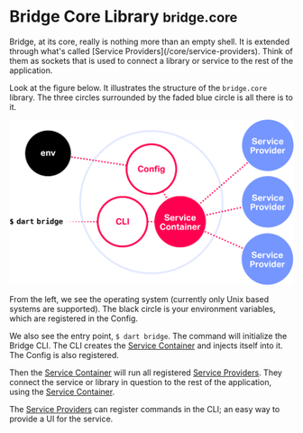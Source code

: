 # Bridge Core Library <small>bridge.core</small>
<p class='lead'>
Bridge, at its core, really is nothing more than an empty shell. It is extended through what's called 
[Service Providers](/core/service-providers). Think of them as sockets that is used to connect a library or service to
the rest of the application.
</p>

Look at the figure below. It illustrates the structure of the `bridge.core` library. The three circles surrounded by the
faded blue circle is all there is to it.

![Bridge Services](/images/services-figure.svg)

From the left, we see the operating system (currently only Unix based systems are supported). The black circle is your
environment variables, which are registered in the Config.

We also see the entry point, `$ dart bridge`. The command will initialize the Bridge CLI. The CLI creates the
[Service Container](/core/service-container) and injects itself into it. The Config is also registered.

Then the [Service Container](/core/service-container) will run all registered
[Service Providers](/core/service-providers). They connect the service or library in question to the rest of the
application, using the [Service Container](/core/service-container).

The [Service Providers](/core/service-providers) can register commands in the CLI; an easy way to provide a UI for the
service.